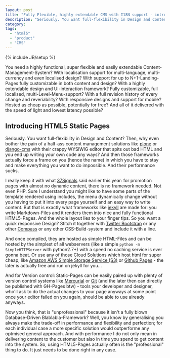 ```yaml
---
layout: post
title: "Fully Flexible, highly extendable CMS with I18N support - introducing HTML5 Static Pages"
description: "Seriously. You want full-flexibility in Design and Content? Then, why even bother the pain of a half-ass content management solutions like plone or django-cms with their crappy WYSIWIG editor that spits out bad HTML and you end up writing your own code any ways? And then those frameworks actually force a frame on you (hence the name) in which you have to stay and make everything you want to do impossible. And their performance sucks."
category: 
tags: 
  - "html5"
  - "product"
  - "CMS"
---
```

{% include JB/setup %}

You need a highly functional, super flexible and easily extendable Content-Management-System? With localisation support for multi-language, multi-currency and even localised design? With support for up to N+1-Landing-Pages fully customizable in both content and design? With a highly extendable design and UI-interaction framework? Fully customizable, full localised, multi-Level-Menu-support? With a full revision history of every change and reveriability? With responsive designs and support for mobile? Hosted as cheap as possible, potentially for free? And all of it delivered with the speed of light and lowest latency possible? 

## Introducing HTML5 Static Pages

Seriously. You want full-flexibility in Design and Content? Then, why even bother the pain of a half-ass content management solutions like [plone](http://plone.org/) or [django-cms](https://www.django-cms.org/) with their crappy WYSIWIG editor that spits out bad HTML and you end up writing your own code any ways? And then those frameworks actually force a frame on you (hence the name) in which you have to stay and make everything you want to do impossible. And their performance sucks.

I really keep it with what [37Signals](http://37signals.com/svn/posts/3103-no-framework-needed) said earlier this year: for promotion pages with almost no dynamic content, there is no framework needed. Not even PHP. Sure I understand you might like to have some parts of the template rendered using includes, the menu dynamically change without you having to put it into every page yourself and an easy way to write content. But that is exactly what frameworks like [jekyll](http://jekyllbootstrap.com/) are made for: you write Markdown-Files and it renders them into nice and fully functional HTML5-Pages. And the whole layout lies to your finger tips. So you want a quick responsive Design? Stitch it together with [Twitter Bootstrap](http://twitter.github.com/bootstrap/) or any other [Compass](http://compass-style.org/) or any other CSS-Build-system and include it with a line.

And once compiled, they are hosted as simple HTML-Files and can be hosted by the simplest of all webservers (like a simple ``python -m SimpleHTTPServer`` with python2.7+) with a speed no caching service is ever gonna beat. Or use any of those Cloud Solutions which host html for super cheap, like [Amazon AWS Simple Storage Service (S3)](http://aws.amazon.com/s3/) or [Github Pages](http://pages.github.com) - the later is actually free and run on jekyll for you...

And for Version control: Static-Pages can be easily paired up with plenty of version control systems like [Mercurial](http://mercurial.selenic.com/) or [Git](http://git-scm.com/) (and the later then can directly be published with GH-Pages btw) - tools your developer and designer, who'll ask to do the actual changes to your page anyways at some point once your editor failed on you again, should be able to use already anyways.

Now you think, that is "unprofessional" because it isn't a fully blown Database-Driven Blablabla-Framework? Well, you know by generalising you always make the trade-off in performance and flexibility and perfection; for each individual case a more specific solution would outperforme any optmised general approach. And with performance I do not only mean in delivering content to the customer but also in time you spend to get content into the system. So, using HTML5-Pages actually often is the "professional" thing to do. It just needs to be done right in any case.